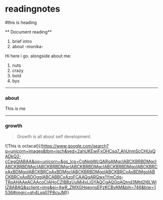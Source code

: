 # readingnotes
#this is heading

** Document reading**

1. brief intro 
2. about
-monika-

Hi here i go.
alongside about me:
1. nuts
2. crazy
3. bold
4. bys
***
### about 
This is me 
***
### growth 
>Growth is all about self development.

![This is octacat]{(https://www.google.com/search?q=unicorn+images&tbm=isch&ved=2ahUKEwiFxOHCsq7_AhUnmScCHUxQADkQ2-cCegQIABAA&oq=unicorn+&gs_lcp=CgNpbWcQARgAMgcIABCKBRBDMgcIABCKBRBDMgcIABCKBRBDMgcIABCKBRBDMgcIABCKBRBDMgoIABCKBRCxAxBDMgoIABCKBRCxAxBDMgcIABCKBRBDMgoIABCKBRCxAxBDMgoIABCKBRCxAxBDOggIABCABBCxAzoFCAAQgARQwx1YmCdg-TRoAHAAeACAAcoCiAHoCZIBBzUuMi4xLjGYAQCgAQGqAQtnd3Mtd2l6LWltZ8ABAQ&sclient=img&ei=4wR_ZMXGHqeynsEPzKCByAM&bih=746&biw=1536#imgrc=qh4Lxq07P8cyJM)}

